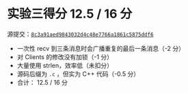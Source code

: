# 实验三得分 12.5 / 16 分

源提交：[`8c3a91aed9843032d4c48e7766a1861c5875ddf6`](https://github.com/pqz793/OSH-2020-Labs/tree/8c3a91aed9843032d4c48e7766a1861c5875ddf6)

- 一次性 recv 到三条消息时会广播重复的最后一条消息（-2 分）
- 对 Clients  的修改没有加锁（-1 分）
- 大量使用 strlen，效率低（未扣分）
- 源码后缀为 `.c` ，但实为 C++ 代码（-0.5 分）
- 合计： 12.5 / 16 分
